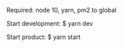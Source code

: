 Required: node 10, yarn, pm2 to global

Start development:
\$ yarn dev

Start product:
\$ yarn start
